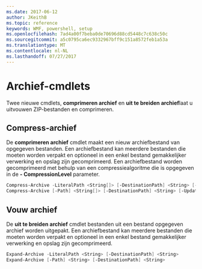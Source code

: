 ```yaml
---
ms.date: 2017-06-12
author: JKeithB
ms.topic: reference
keywords: WMF, powershell, setup
ms.openlocfilehash: 7ad4a00f7beba0de70696d88cd5448c7c638c50c
ms.sourcegitcommit: a5c0795ca6ec9332967bff9c151a8572feb1a53a
ms.translationtype: MT
ms.contentlocale: nl-NL
ms.lasthandoff: 07/27/2017
---
```

# <a name="archive-cmdlets"></a>Archief-cmdlets

Twee nieuwe cmdlets, **comprimeren archief** en **uit te breiden archief**laat u uitvouwen ZIP-bestanden en comprimeren.

## <a name="compress-archive"></a>Compress-archief
De **comprimeren archief** cmdlet maakt een nieuw archiefbestand van opgegeven bestanden. Een archiefbestand kan meerdere bestanden die moeten worden verpakt en optioneel in een enkel bestand gemakkelijker verwerking en opslag zijn gecomprimeerd. Een archiefbestand worden gecomprimeerd met behulp van een compressiealgoritme die is opgegeven in de **- CompressionLevel** parameter.
```powershell
Compress-Archive -LiteralPath <String[]> [-DestinationPath] <String> [-Update] [-CompressionLevel <Microsoft.PowerShell.Commands.CompressionLevel>] 
Compress-Archive [-Path] <String[]> [-DestinationPath] <String> [-Update] [-CompressionLevel <Microsoft.PowerShell.Commands.CompressionLevel>]
```

## <a name="expand-archive"></a>Vouw archief
De **uit te breiden archief** cmdlet bestanden uit een bestand opgegeven archief worden uitgepakt. Een archiefbestand kan meerdere bestanden die moeten worden verpakt en optioneel in een enkel bestand gemakkelijker verwerking en opslag zijn gecomprimeerd.
```powershell
Expand-Archive -LiteralPath <String> [-DestinationPath] <String>
Expand-Archive [-Path] <String> [-DestinationPath] <String>
```

